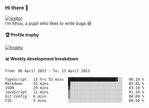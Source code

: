 ### Hi there 👋
[![visitor](https://visitor-badge.glitch.me/badge?page_id=liihuu&right_color=blue)](https://github.com/liihuu)<br>
I’m liihuu, a pupil who likes to write bugs.😄


#### 🏆 Profile trophy
[![trophy](https://github-profile-trophy.vercel.app?username=liihuu&margin-w=16&margin-h=16&rank=-C,-B)](https://github.com/liihuu)


#### 📊 Weekly development breakdown
<!--START_SECTION:waka-->

```text
From: 06 April 2023 - To: 13 April 2023

TypeScript   13 hrs 53 mins  ██████████████████████▓░░   90.18 %
Markdown     35 mins         █░░░░░░░░░░░░░░░░░░░░░░░░   03.81 %
JSON         29 mins         ▓░░░░░░░░░░░░░░░░░░░░░░░░   03.19 %
JavaScript   11 mins         ▒░░░░░░░░░░░░░░░░░░░░░░░░   01.24 %
Git Config   6 mins          ▒░░░░░░░░░░░░░░░░░░░░░░░░   00.69 %
CSS          5 mins          ░░░░░░░░░░░░░░░░░░░░░░░░░   00.56 %
```

<!--END_SECTION:waka-->

<!--
**liihuu/liihuu** is a ✨ _special_ ✨ repository because its `README.md` (this file) appears on your GitHub profile.

Here are some ideas to get you started:

- 🔭 I’m currently working on ...
- 🌱 I’m currently learning ...
- 👯 I’m looking to collaborate on ...
- 🤔 I’m looking for help with ...
- 💬 Ask me about ...
- 📫 How to reach me: ...
- 😄 Pronouns: ...
- ⚡ Fun fact: ...
-->
